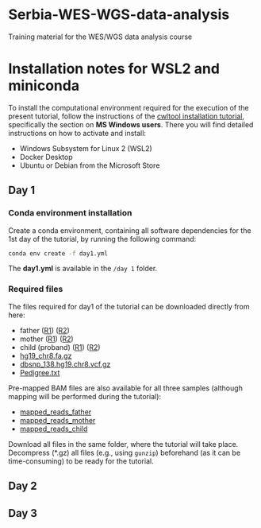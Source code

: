 # Serbia-WES-WGS-data-analysis
Training material for the WES/WGS data analysis course

# Installation notes for WSL2 and miniconda

To install the computational environment required for the execution of the present tutorial, follow the instructions of the [cwltool installation tutorial](https://github.com/common-workflow-language/cwltool), specifically the section on **MS Windows users**. There you will find detailed instructions on how to activate and install:

- Windows Subsystem for Linux 2 (WSL2)
- Docker Desktop
- Ubuntu or Debian from the Microsoft Store

## Day 1 

### Conda environment installation

Create a conda environment, containing all software dependencies for the 1st day of the tutorial, by running the following command:

```bash
conda env create -f day1.yml
```
The **day1.yml** is available in the `/day 1` folder.

### Required files

The files required for day1 of the tutorial can be downloaded directly from here:

- father ([R1](https://zenodo.org/record/3243160/files/father_R1.fq.gz?download=1)) ([R2](https://zenodo.org/record/3243160/files/father_R2.fq.gz?download=1))
- mother ([R1](https://zenodo.org/record/3243160/files/mother_R1.fq.gz?download=1)) ([R2](https://zenodo.org/record/3243160/files/mother_R2.fq.gz?download=1))
- child (proband) ([R1](https://zenodo.org/record/3243160/files/proband_R1.fq.gz?download=1)) ([R2](https://zenodo.org/record/3243160/files/proband_R2.fq.gz?download=1))
- [hg19_chr8.fa.gz](https://zenodo.org/record/3243160/files/hg19_chr8.fa.gz?download=1)
- [dbsnp_138.hg19.chr8.vcf.gz](https://zenodo.org/record/3243160/files/dbsnp_138.hg19.chr8.vcf.gz?download=1)
- [Pedigree.txt](https://zenodo.org/record/3243160/files/Pedigree.txt?download=1)

Pre-mapped BAM files are also available for all three samples (although mapping will be performed during the tutorial):

- [mapped_reads_father](https://zenodo.org/record/3243160/files/mapped_reads_father.bam?download=1)
- [mapped_reads_mother](https://zenodo.org/record/3243160/files/mapped_reads_mother.bam?download=1)
- [mapped_reads_child](https://zenodo.org/record/3243160/files/mapped_reads_proband.bam?download=1)

Download all files in the same folder, where the tutorial will take place. Decompress (*.gz) all files (e.g., using `gunzip`) beforehand (as it can be time-consuming) to be ready for the tutorial.

## Day 2

## Day 3

